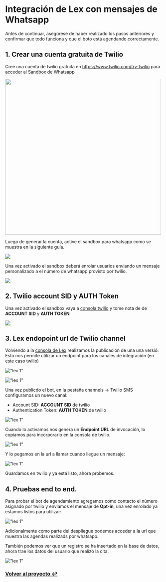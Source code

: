# Integración de Lex con mensajes de Whatsapp

Antes de continuar, asegúrese de haber realizado los pasos anteriores y confirmar que todo funciona y que el boto está agendando correctamente. 

## 1. Crear una cuenta gratuita de Twilio

Cree una cuenta de twilio gratuita en https://www.twilio.com/try-twilio para acceder al Sandbox de Whatsapp

<img src="img/twilio_0.jpg" width="500">

Luego de generar la cuenta, active el sandbox para whatsapp como se muestra en la siguiente guía.

[![](http://img.youtube.com/vi/O2PB6o2E8aA/0.jpg)](http://www.youtube.com/watch?v=O2PB6o2E8aA "Whatsapp Sandbox")

Una vez activado el sandbox deberá enrolar usuarios enviando un mensaje personalizado a el número de whatsapp provisto por twilio.

![](img/twilio3.jpg)

## 2. Twilio account SID y AUTH Token
 
Una vez activado el sandbox vaya a [consola twilio](https://www.twilio.com/console) y tome nota de de **ACCOUNT SID** y **AUTH TOKEN**

![](img/twilio2.jpg)

## 3. Lex endopoint url de Twilio channel

Volviendo a la [consola de Lex](https://console.aws.amazon.com/lex/home) realizamos la publicación de una una versió. Esto nos permite utilizar un endpoint para los canales de integración (en este caso twilio)

!["lex 1"](img/Lex_9.jpg)

!["lex 1"](img/Lex_11.jpg)


Una vez publicdo el bot, en la pestaña channels -> Twilio SMS configuramos un nuevo canal:

* Account SID: **ACCOUNT SID**  de twilio
* Authentication Token: **AUTH TOKEN** de twilio

!["lex 1"](img/Lex_12.jpg)

Cuando lo activamos nos genera un **Endpoint URL** de invocación, lo copiamos para incorporarlo en la consola de twilio.

!["lex 1"](img/Lex_13.jpg)

Y lo pegamos en la url a llamar cuando llegue un mensaje:

!["lex 1"](img/twilio4.jpg)


Guardamos en twilio y ya está listo, ahora probemos.


## 4. Pruebas end to end.

Para probar el bot de agendamiento agregamos como contacto el número asignado por twilio y enviamos el mensaje de **Opt-in**, una vez enrolado ya estamos listos para utilizar:

!["lex 1"](img/whatsapp_1.jpeg)

Adicionalmente como parte del despliegue podemos acceder a la url que muestra las agendas realizads por whatsapp. 

También podemos ver que un registro se ha insertado en la base de datos, ahora trae los datos del usuario que realizó la cita:

!["lex 1"](img/dynamo_console_4.jpg)


### **[Volver al proyecto ↩️ ](README.md)**